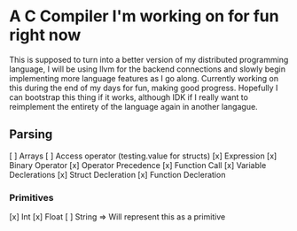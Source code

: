# A C Compiler I'm working on for fun right now

This is supposed to turn into a better version of my distributed programming
language, I will be using llvm for the backend connections and slowly begin
implementing more language features as I go along. Currently working on this
during the end of my days for fun, making good progress. Hopefully I can
bootstrap this thing if it works, although IDK if I really want to reimplement
the entirety of the language again in another langague.


## Parsing

[ ] Arrays
[ ] Access operator (testing.value for structs)
[x] Expression
[x] Binary Operator
[x] Operator Precedence
[x] Function Call
[x] Variable Declerations
[x] Struct Decleration
[x] Function Decleration

### Primitives
[x] Int
[x] Float
[ ] String => Will represent this as a primitive

